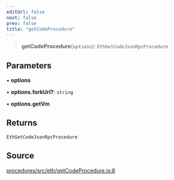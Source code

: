 ```yaml
---
editUrl: false
next: false
prev: false
title: "getCodeProcedure"
---
```


> **getCodeProcedure**(`options`): `EthGetCodeJsonRpcProcedure`

## Parameters

• **options**

• **options.forkUrl?**: `string`

• **options.getVm**

## Returns

`EthGetCodeJsonRpcProcedure`

## Source

[procedures/src/eth/getCodeProcedure.js:8](https://github.com/evmts/tevm-monorepo/blob/main/packages/procedures/src/eth/getCodeProcedure.js#L8)
